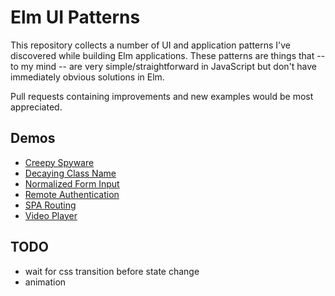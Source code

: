 # Elm UI Patterns

This repository collects a number of UI and application patterns I've discovered while building
Elm applications. These patterns are things that -- to my mind -- are very simple/straightforward 
in JavaScript but don't have immediately obvious solutions in Elm.

Pull requests containing improvements and new examples would be most appreciated.

## Demos
- [Creepy Spyware](https://s3.amazonaws.com/pdoherty-demos/creepy-spyware-demo/index.html)
- [Decaying Class Name](https://ellie-app.com/38HQZnWLQFna1)
- [Normalized Form Input](https://ellie-app.com/3sTMvVDBKYRa1)
- [Remote Authentication](https://s3.amazonaws.com/pdoherty-demos/remote-authentication/index.html)
- [SPA Routing](https://s3.amazonaws.com/pdoherty-demos/spa-routing/index.html)
- [Video Player](https://s3.amazonaws.com/pdoherty-demos/elm-video-player/index.html)

## TODO
- wait for css transition before state change
- animation
